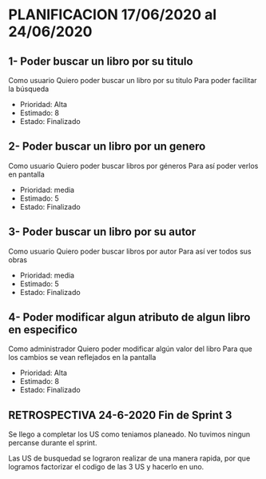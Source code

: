 # PLANIFICACION 17/06/2020 al 24/06/2020


## 1- Poder buscar un libro por su titulo

Como usuario
Quiero poder buscar un libro por su titulo
Para poder facilitar la búsqueda

- Prioridad: Alta
- Estimado: 8
- Estado: Finalizado

## 2- Poder buscar un libro por un genero

Como usuario 
Quiero poder buscar libros por géneros
Para así poder verlos en pantalla

- Prioridad: media
- Estimado: 5
- Estado: Finalizado

## 3- Poder buscar un libro por su autor

Como usuario
Quiero poder buscar libros por autor
Para así ver todos sus obras

- Prioridad: media
- Estimado: 5
- Estado: Finalizado

## 4- Poder modificar algun atributo de algun libro en especifico

Como administrador
Quiero poder modificar algún valor del libro
Para que los cambios se vean reflejados en la pantalla

- Prioridad: Alta
- Estimado: 8
- Estado: Finalizado

## RETROSPECTIVA 24-6-2020 Fin de Sprint 3

Se llego a completar los US como teniamos planeado. No tuvimos ningun percanse durante el sprint.

Las US de busquedad se lograron realizar de una manera rapida, por que logramos factorizar el codigo de las 3 US y hacerlo en uno.

